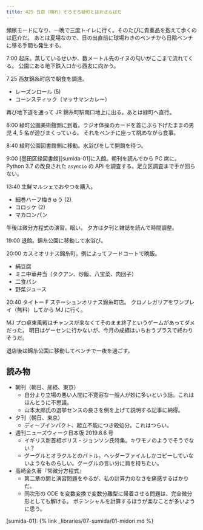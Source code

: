 ```yaml
---
title: 425 日目（晴れ）そろそろ緑町とはおさらばだ
---
```


頻尿モードになり、一晩で三度トイレに行く。そのたびに貴重品を抱えて歩くのは厄介だ。
あとは夏場なので、日の出直前に球場わきのベンチから日陰ベンチに移る手間も発生する。

7:00 起床。蒸しているせいか、数メートル先のイヌの匂いがここまで流れてくる。
公園にある地下鉄入口から西友に向かう。

7:25 西友錦糸町店で朝食を調達。

* レーズンロール (5)
* コーンスティック（マッサマンカレー）

再び地下道を通って JR 錦糸町駅南口地上に出る。あとは緑町へ直行。

8:00 緑町公園美術館側に到着。ラジオ体操のカードを首にぶら下げたままの男児 4, 5 名が遊びまくっている。
それをベンチに座って眺めながら食事。

8:40 緑町公園図書館側に移動。水浴びをして開館を待つ。

9:00 [墨田区緑図書館][sumida-01]に入館。朝刊を読んでから PC 席に。
Python 3.7 の改良された `asyncio` の API を調査する。足立区調査まで手が回らない。

13:40 生鮮マルシェでおやつを購入。

* 細巻ハーフ梅きゅう (2)
* コロッケ (2)
* マカロンパン

午後は微分方程式の演習。眠い。
夕方は夕刊と雑誌を読んで時間調整。

19:00 退館。錦糸公園に移動して水浴び。

20:00 カスミオリナス錦糸町。例によってフードコートで晩飯。

* 絹豆腐
* ミニ中華弁当（タクアン、炒飯、八宝菜、肉団子）
* 二食パン
* 野菜ジュース

20:40 タイトー F ステーションオリナス錦糸町店。
クロノレガリアをワンプレイ（無料）してから MJ に行く。

MJ プロ卓東風戦はチャンスが来なくてそのまま終了というゲームがあってダメだった。
明日はゲーセンに行かないが、今月の成績はいちおうプラスで終わりそうだ。

退店後は錦糸公園に移動してベンチで一夜を過ごす。

## 読み物

* 朝刊（朝日、産経、東京）
  * 自分より立場の悪い人間に不寛容な一般人が妙に多いという話。これはほんとうに不思議。
  * 山本太郎氏の選挙センスの良さを例を上げて説明する記事に納得。
* 夕刊（朝日、東京）
  * ディープインパクト、起立不能につき殺処分。これはつらい。
* 週刊ニューズウィーク日本版 2019.8.6 号
  * イギリス新首相ボリス・ジョンソン氏特集。キワモノのようでそうでない？
  * グーグルとオラクルとのバトル。ヘッダーファイルしかコピーしていないようなものらしい。グーグルの言い分に肩を持ちたい。
* 高崎金久著『常微分方程式』
  * 第二章の問と演習問題をやるが、私の計算力のなさを痛感するばかりだ。
  * 同次形の ODE を変数変換で変数分離型に帰着させる問題は、完全微分形としても解ける。
    ポテンシャルを計算するほうが楽なことが多いように思う。

[sumida-01]: {% link _libraries/07-sumida/01-midori.md %}
